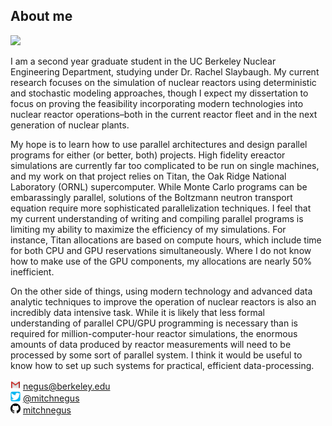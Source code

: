 ## About me

<img src="img/titan.jpg">

I am a second year graduate student in the UC Berkeley Nuclear Engineering Department, studying under Dr. Rachel Slaybaugh. My current research focuses on the simulation of nuclear reactors using deterministic and stochastic modeling approaches, though I expect my dissertation to focus on proving the feasibility incorporating modern technologies into nuclear reactor operations–both in the current reactor fleet and in the next generation of nuclear plants.

My hope is to learn how to use parallel architectures and design parallel programs for either (or better, both) projects. High fidelity ereactor simulations are currently far too complicated to be run on single machines, and my work on that project relies on Titan, the Oak Ridge National Laboratory (ORNL) supercomputer. While Monte Carlo programs can be embarassingly parallel, solutions of the Boltzmann neutron transport equation require more sophisticated parallelization techniques. I feel that my current understanding of writing and compiling parallel programs is limiting my ability to maximize the efficiency of my simulations. For instance, Titan allocations are based on compute hours, which include time for both CPU and GPU reservations simultaneously. Where I do not know how to make use of the GPU components, my allocations are nearly 50% inefficient. 

On the other side of things, using modern technology and advanced data analytic techniques to improve the operation of nuclear reactors is also an incredibly data intensive task. While it is likely that less formal understanding of parallel CPU/GPU programming is necessary than is required for million-computer-hour reactor simulations, the enormous amounts of data produced by reactor measurements will need to be processed by some sort of parallel system. I think it would be useful to know how to set up such systems for practical, efficient data-processing.


<img src="img/gmail.png" width="16px"> negus@berkeley.edu  
<img src="img/twitter.png" width="16px"> [@mitchnegus](https://twitter.com/mitchnegus)  
<img src="img/github.png" width="16px"> [mitchnegus](https://github.com/mitchnegus)